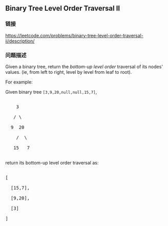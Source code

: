 ## Binary Tree Level Order Traversal II  
### 链接  
https://leetcode.com/problems/binary-tree-level-order-traversal-ii/description/  
### 问题描述
Given a binary tree, return the *bottom-up level order* traversal of its nodes' values. (ie, from left to right, level by level from leaf to root).


For example:<br />
Given binary tree `[3,9,20,null,null,15,7]`,<br />
<pre>
    3
   / \
  9  20
    /  \
   15   7
</pre>



return its bottom-up level order traversal as:<br />
<pre>
[
  [15,7],
  [9,20],
  [3]
]
</pre>


